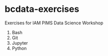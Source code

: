 # bcdata-exercises

Exercises for IAM PIMS Data Science Workshop

1. Bash
2. Git
3. Jupyter
4. Python